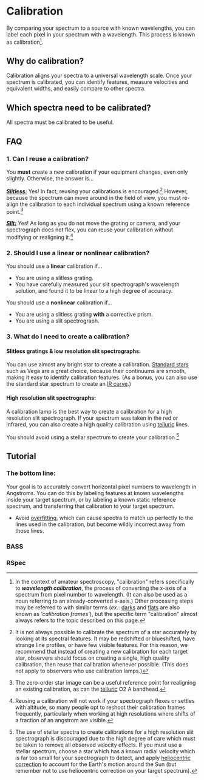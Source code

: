 # Calibration

By comparing your spectrum to a source with known wavelengths, you can label each pixel in your spectrum with a wavelength. This process is known as calibration[^1].

## Why do calibration?

Calibration aligns your spectra to a universal wavelength scale. Once your spectrum is calibrated, you can identify features, measure velocities and equivalent widths, and easily compare to other spectra.

## Which spectra need to be calibrated?

All spectra must be calibrated to be useful.

## FAQ

### 1. Can I reuse a calibration?

You **must** create a new calibration if your equipment changes, even only slightly. Otherwise, the answer is...

***[Slitless:](../equipment%20tips/slit%20vs%20slitless.md)*** Yes! In fact, reusing your calibrations is encouraged.[^2] However, because the spectrum can move around in the field of view, you must re-align the calibration to each individual spectrum using a known reference point.[^3]

***[Slit:](../equipment%20tips/slit%20vs%20slitless.md)*** Yes! As long as you do not move the grating or camera, and your spectrograph does not flex, you can reuse your calibration without modifying or realigning it.[^4]

### 2. Should I use a linear or nonlinear calibration?

You should use a **linear** calibration if...

- You are using a slitless grating.
- You have carefully measured your slit spectrograph's wavelength solution, and found it to be linear to a high degree of accuracy.

You should use a **nonlinear** calibration if...

- You are using a slitless grating **with** a corrective prism.
- You are using a slit spectrograph.

### 3. What do I need to create a calibration?

#### Slitless gratings & low resolution slit spectrographs:

You can use almost any bright star to create a calibration. [Standard stars](../selecting%20a%20standard%20star.md) such as Vega are a great choice, because their continuums are smooth, making it easy to identify calibration features. (As a bonus, you can also use the standard star spectrum to create an [IR curve](instrument%20response%20correction.md).)

#### High resolution slit spectrographs:

A calibration lamp is the best way to create a calibration for a high resolution slit spectrograph. If your spectrum was taken in the red or infrared, you can also create a high quality calibration using [telluric](../reference%20spectra/tellurics.md) lines.

You should avoid using a stellar spectrum to create your calibration.[^5]

## Tutorial

### The bottom line:

Your goal is to accurately convert horizontal pixel numbers to wavelength in Angstroms. You can do this by labeling features at known wavelengths inside your target spectrum, or by labeling a known static reference spectrum, and transferring that calibration to your target spectrum.

- Avoid [overfitting](../donts/overfitting.md), which can cause spectra to match up perfectly to the lines used in the calibration, but become wildly incorrect away from those lines.

### BASS

### RSpec

[^1]: In the context of amateur spectroscopy, "calibration" refers specifically to ***wavelength calibration***, the process of converting the x-axis of a spectrum from pixel number to wavelength. (It can also be used as a noun referring to an already-converted x-axis.) Other processing steps may be referred to with similar terms (*ex.*: [darks](darks.md) and [flats](flats.md) are also known as *'calibration frames'*), but the specific term "calibration" almost always refers to the topic described on this page.

[^2]: It is not always possible to calibrate the spectrum of a star accurately by looking at its spectral features. It may be redshifted or blueshifted, have strange line profiles, or have few visible features. For this reason, we recommend that instead of creating a new calibration for each target star, observers should focus on creating a single, high quality calibration, then reuse that calibration whenever possible. (This does not apply to observers who use calibration lamps.)

[^3]: The zero-order star image can be a useful reference point for realigning an existing calibration, as can the [telluric](../reference%20spectra/tellurics.md) O2 A bandhead.

[^4]: Reusing a calibration will not work if your spectrograph flexes or settles with altitude, so many people opt to reshoot their calibration frames frequently, particularly when working at high resolutions where shifts of a fraction of an angstrom are visible.

[^5]: The use of stellar spectra to create calibrations for a high resolution slit spectrograph is discouraged due to the high degree of care which must be taken to remove all observed velocity effects. If you must use a stellar spectrum, choose a star which has a known radial velocity which is far too small for your spectrograph to detect, and apply [heliocentric correction](../donts/radial%20velocity%20correction.md) to account for the Earth's motion around the Sun (but remember not to use heliocentric correction on your target spectrum).
